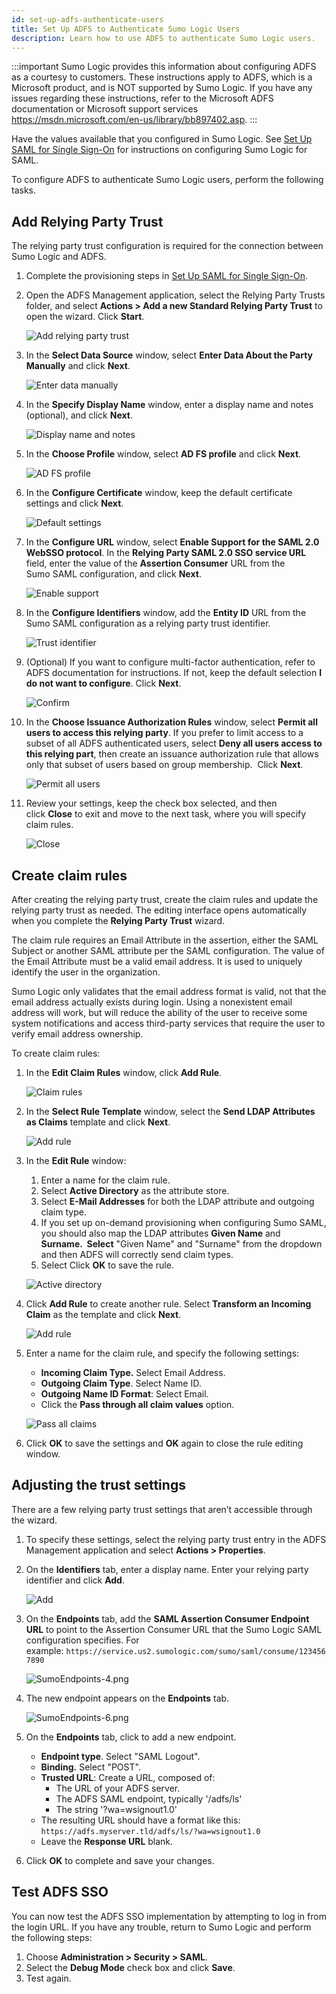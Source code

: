 ```yaml
---
id: set-up-adfs-authenticate-users
title: Set Up ADFS to Authenticate Sumo Logic Users
description: Learn how to use ADFS to authenticate Sumo Logic users.
---
```


:::important
Sumo Logic provides this information about configuring ADFS as a courtesy to customers. These instructions apply to ADFS, which is a Microsoft product, and is NOT supported by Sumo Logic. If you have any issues regarding these instructions, refer to the Microsoft ADFS documentation or Microsoft support services https://msdn.microsoft.com/en-us/library/bb897402.asp.
:::

Have the values available that you configured in Sumo Logic. See [Set Up SAML for Single Sign-On](set-up-saml.md) for instructions on configuring Sumo Logic for SAML.  

To configure ADFS to authenticate Sumo Logic users, perform the following tasks. 

## Add Relying Party Trust

The relying party trust configuration is required for the connection between Sumo Logic and ADFS.

1. Complete the provisioning steps in [Set Up SAML for Single Sign-On](set-up-saml.md).
1. Open the ADFS Management application, select the Relying Party Trusts folder, and select **Actions > Add a new Standard Relying Party Trust** to open the wizard. Click **Start**. 

    ![Add relying party trust](/img/security/adfs01.png)
1. In the **Select Data Source** window, select **Enter Data About the Party Manually** and click **Next**.

    ![Enter data manually](/img/security/adfs02.png)
1. In the **Specify Display Name** window, enter a display name and notes (optional), and click **Next**.

    ![Display name and notes](/img/security/adfs03.png)
1. In the **Choose Profile** window, select **AD FS profile** and click **Next**.

    ![AD FS profile](/img/security/adfs04.png)
1. In the **Configure Certificate** window, keep the default certificate settings and click **Next**.

    ![Default settings](/img/security/adfs05.png)
1. In the **Configure URL** window, select **Enable Support for the SAML 2.0 WebSSO protocol**. In the **Relying Party SAML 2.0 SSO service URL** field, enter the value of the ****Assertion Consumer**** URL from the Sumo SAML configuration, and click **Next**.

    ![Enable support](/img/security/adfs06.png)
1. In the **Configure Identifiers** window, add the **Entity ID** URL from the Sumo SAML configuration as a relying party trust identifier.    

    ![Trust identifier](/img/security/secu_trust_config_identifiers_vault.jpeg)
1. (Optional) If you want to configure multi-factor authentication, refer to ADFS documentation for instructions. If not, keep the default selection **I do not want to configure**. Click **Next**.

    ![Confirm](/img/security/adfs08.png)
1. In the **Choose Issuance Authorization Rules** window, select **Permit all users to access this relying party**. If you prefer to limit access to a subset of all ADFS authenticated users, select **Deny all users access to this relying part**, then create an issuance authorization rule that allows only that subset of users based on group membership.  Click **Next**. 

    ![Permit all users](/img/security/adfs09.png)
1. Review your settings, keep the check box selected, and then click **Close** to exit and move to the next task, where you will specify claim rules.

    ![Close](/img/security/adfs10.png)

## Create claim rules

After creating the relying party trust, create the claim rules and update the relying party trust as needed. The editing interface opens automatically when you complete the **Relying Party Trust** wizard.

The claim rule requires an Email Attribute in the assertion, either the SAML Subject or another SAML attribute per the SAML configuration. The value of the Email Attribute must be a valid email address. It is used to uniquely identify the user in the organization.

Sumo Logic only validates that the email address format is valid, not that the email address actually exists during login. Using a nonexistent email address will work, but will reduce the ability of the user to receive some system notifications and access third-party services that require the user to verify email address ownership.

To create claim rules:

1. In the **Edit Claim Rules** window, click **Add Rule**.   

    ![Claim rules](/img/security/claim01.png)
1. In the **Select Rule Template** window, select the **Send LDAP Attributes as Claims** template and click **Next**.   

    ![Add rule](/img/security/claim02.png)
1. In the **Edit Rule** window:

    1. Enter a name for the claim rule.
    1. Select **Active Directory** as the attribute store.
    1. Select **E-Mail Addresses** for both the LDAP attribute and outgoing claim type.
    1. If you set up on-demand provisioning when configuring Sumo SAML, you should also map the LDAP attributes **Given Name** and **Surname.  Select** "Given Name" and "Surname" from the dropdown and then ADFS will correctly send claim types.
    1. Select Click **OK** to save the rule.

    ![Active directory](/img/security/ldap4a.png)
1. Click **Add Rule** to create another rule. Select **Transform an Incoming Claim** as the template and click **Next**.

    ![Add rule](/img/security/claim04.png)
1. Enter a name for the claim rule, and specify the following settings:

   * **Incoming Claim Type.** Select Email Address.
   * **Outgoing Claim Type**. Select Name ID.
   * **Outgoing Name ID Format**: Select Email.
   * Click the **Pass through all claim values** option.    

    ![Pass all claims](/img/security/claim05.png)
1. Click **OK** to save the settings and **OK** again to close the rule editing window.

## Adjusting the trust settings

There are a few relying party trust settings that aren’t accessible through the wizard.

1. To specify these settings, select the relying party trust entry in the ADFS Management application and select **Actions > Properties**.

1. On the **Identifiers** tab, enter a display name. Enter your relying party identifier and click **Add**.

    ![Add](/img/security/trust01.png)

1. On the **Endpoints** tab, add the **SAML Assertion Consumer Endpoint URL** to point to the Assertion Consumer URL that the Sumo Logic SAML configuration specifies. For example: `https://service.us2.sumologic.com/sumo/saml/consume/1234567890`

    ![SumoEndpoints-4.png](/img/security/SumoEndpoints-4.png)

1. The new endpoint appears on the **Endpoints** tab.

    ![SumoEndpoints-6.png](/img/security/SumoEndpoints-6.png)

1. On the **Endpoints** tab, click to add a new endpoint.

   * **Endpoint type**. Select "SAML Logout".
   * **Binding.** Select "POST".
   * **Trusted URL**: Create a URL, composed of:
     * The URL of your ADFS server.
     * The ADFS SAML endpoint, typically '/adfs/ls'
     * The string '?wa=wsignout1.0'
   * The resulting URL should have a format like this: `https://adfs.myserver.tld/adfs/ls/?wa=wsignout1.0`
   * Leave the **Response URL** blank.

1. Click **OK** to complete and save your changes.

## Test ADFS SSO 

You can now test the ADFS SSO implementation by attempting to log in
from the login URL. If you have any trouble, return to Sumo Logic and
perform the following steps:

1. Choose **Administration > Security > SAML**.
1. Select the **Debug Mode** check box and click **Save**.
1. Test again.
